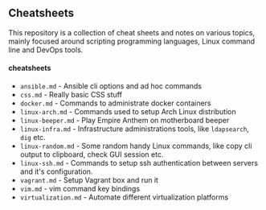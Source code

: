 ## Cheatsheets
This repository is a collection of cheat sheets and notes on various topics, mainly focused around scripting programming languages, Linux command line and DevOps tools.

#### cheatsheets
* ```ansible.md``` - Ansible cli options and ad hoc commands
* ```css.md``` - Really basic CSS stuff
* ```docker.md``` - Commands to administrate docker containers
* ```linux-arch.md``` - Commands used to setup Arch Linux distribution
* ```linux-beeper.md``` - Play Empire Anthem on motherboard beeper
* ```linux-infra.md``` - Infrastructure administrations tools, like ```ldapsearch```, ```dig``` etc.
* ```linux-random.md``` - Some random handy Linux commands, like copy cli output to clipboard, check GUI session etc.
* ```linux-ssh.md``` - Commands to setup ssh authentication between servers and it's configuration.
* ```vagrant.md``` - Setup Vagrant box and run it
* ```vim.md``` - vim command key bindings
* ```virtualization.md``` - Automate different virtualization platforms
